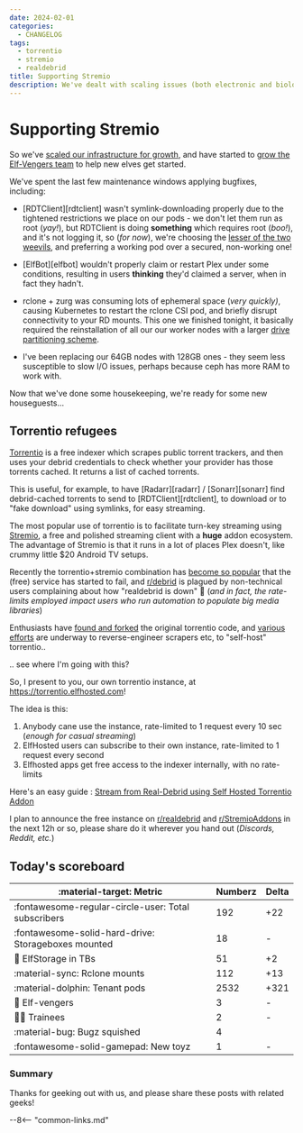 ```yaml
---
date: 2024-02-01
categories:
  - CHANGELOG
tags:
  - torrentio
  - stremio
  - realdebrid
title: Supporting Stremio
description: We've dealt with scaling issues (both electronic and biological) and are now ready for a stremio influx! (I think...)
---
```

# Supporting Stremio

So we've [scaled our infrastructure for growth](/blog/2024/01/28/scaling-the-gigabytes/), and have started to [grow the Elf-Vengers team](/blog/2024/01/29/scaling-the-humans/) to help new elves get started.

We've spent the last few maintenance windows applying bugfixes, including:

* [RDTClient][rdtclient] wasn't symlink-downloading properly due to the tightened restrictions we place on our pods - we don't let them run as root (*yay!*), but RDTClient is doing **something** which requires root (*boo!*), and it's not logging it, so (*for now*), we're choosing the [lesser of the two weevils](https://www.youtube.com/watch?v=Y-aPp7Kiiyg), and preferring a working pod over a secured, non-working one!

* [ElfBot][elfbot] wouldn't properly claim or restart Plex under some conditions, resulting in users **thinking** they'd claimed a server, when in fact they hadn't.

* rclone + zurg was consuming lots of ephemeral space (*very quickly)*, causing Kubernetes to restart the rclone CSI pod, and briefly disrupt connectivity to your RD mounts. This one we finished tonight, it basically required the reinstallation of all our our worker nodes with a larger [drive partitioning scheme](https://github.com/funkypenguin/elf-infra/blob/ci/roles/hetzner-reinstall/tasks/templates/installimage-elf.conf.j2#L17-L18). 

* I've been replacing our 64GB nodes with 128GB ones - they seem less susceptible to slow I/O issues, perhaps because ceph has more RAM to work with.

Now that we've done some housekeeping, we're ready for some new houseguests...

<!-- more -->
## Torrentio refugees

[Torrentio](https://torrentio.strem.fun) is a free indexer which scrapes public torrent trackers, and then uses your debrid credentials to check whether your provider has those torrents cached. It returns a list of cached torrents.

This is useful, for example, to have [Radarr][radarr] / [Sonarr][sonarr] find debrid-cached torrents to send to [RDTClient][rdtclient], to download or to "fake download" using symlinks, for easy streaming.

The most popular use of torrentio is to facilitate turn-key streaming using [Stremio](https://stremio.com), a free and polished streaming client with a **huge** addon ecosystem. The advantage of Stremio is that it runs in a lot of places Plex doesn't, like crummy little $20 Android TV setups.

Recently the torrentio+stremio combination has [become so popular](
https://www.reddit.com/r/StremioAddons/comments/1abli5e/stremio_and_torrentio_are_a_fascinating_lesson_in/) that the (free) service has started to fail, and [r/debrid](https://reddit.com/r/realdebrid) is plagued by non-technical users complaining about how "realdebrid is down" :facepalm: (*and in fact, the rate-limits employed impact users who run automation to populate big media libraries*)

Enthusiasts have [found and forked](https://www.reddit.com/r/StremioAddons/comments/198pibw/forked_torrentio_for_self_hosting/) the original torrentio code, and [various efforts](https://github.com/ben-2357/Torrentio-sh-Setup-Guide) are underway to reverse-engineer scrapers etc, to "self-host" torrentio..

.. see where I'm going with this?

So, I present to you, our own torrentio instance, at https://torrentio.elfhosted.com!

The idea is this:

1. Anybody cane use the instance, rate-limited to 1 request every 10 sec (*enough for casual streaming*)
2. ElfHosted users can subscribe to their own instance, rate-limited to 1 request every second
3. Elfhosted apps get free access to the indexer internally, with no rate-limits

Here's an easy guide : [Stream from Real-Debrid using Self Hosted Torrentio Addon](/guides/media/stream-from-real-debrid-with-self-hosted-torrentio)

I plan to announce the free instance on [r/realdebrid](https://reddit.com/r/realdebrid) and [r/StremioAddons](https://www.reddit.com/r/StremioAddons) in the next 12h or so, please share do it wherever you hand out (*Discords, Reddit, etc.*)

## Today's scoreboard

:material-target: Metric | Numberz | Delta
---------|----------|----------
:fontawesome-regular-circle-user: Total subscribers | 192 | +22
:fontawesome-solid-hard-drive: Storageboxes mounted | 18 | -
:floppy_disk: ElfStorage in TBs | 51 | +2
:material-sync: Rclone mounts | 112 | +13
:material-dolphin: Tenant pods | 2532 | +321
:superhero: Elf-vengers | 3 | -
:student: Trainees | 2 | -
:material-bug: Bugz squished | 4 |
:fontawesome-solid-gamepad: New toyz | 1 | -

### Summary

Thanks for geeking out with us, and please share these posts with related geeks!

--8<-- "common-links.md"
